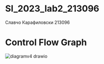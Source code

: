 # SI_2023_lab2_213096

Славчо Карафиловски 213096

# Control Flow Graph
![diagramv4 drawio](https://github.com/slavcho-k/SI_2023_lab2_213096/assets/107281167/f9ba5705-59ca-4717-b825-f8dbb978776d)
